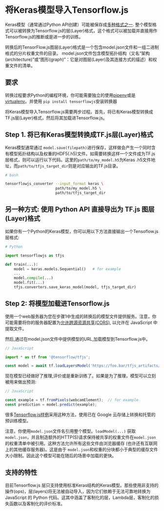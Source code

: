 # 将Keras模型导入Tensorflow.js

Keras模型（通常通过Python API创建）可能被保存成[多种格式之一](https://keras.io/getting-started/faq/#how-can-i-save-a-keras-model). 整个模型格式可以被转换为Tensorflow.js的层(Layer)格式，这个格式可以被加载并直接用作Tensorflow.js的推断或是进一步的训练。

转换后的TensorFlow.js图层(Layer)格式是一个包含model.json文件和一组二进制格式的分片权重文件的目录。 model.json文件包含模型拓扑结构（又名“架构(architecture)”或“图形(graph)”：它是对图层(Layer)及其连接方式的描述）和权重文件的清单。

## 要求

转换过程要求Python的编程环境，你可能需要独立的使用[pipenv](https://github.com/pypa/pipenv)或是[virtualenv](https://virtualenv.pypa.io)。并使用 `pip install tensorflowjs`安装转换器

将Keras模型导入Tensorflow.js需要两步过程。首先，将已有Keras模型转换成TF.js层(Layer)格式，然后将其加载进Tensorflow.js。

## Step 1. 将已有Keras模型转换成TF.js层(Layer)格式

Keras模型通常通过 `model.save(filepath)`进行保存，这样做会产生一个同时含有模型拓扑结构以及权重的HDF5(.h5)文件。如需要转换这样一个文件成为TF.js层格式，则可以运行以下代码。这里的`path/to/my_model.h5`为Keras .h5文件地址，而`path/to/tfjs_target_dir`则是对应输出的TF.js目录。

```sh
# bash

tensorflowjs_converter --input_format keras \
                       path/to/my_model.h5 \
                       path/to/tfjs_target_dir
```

## 另一种方式: 使用 Python API 直接导出为 TF.js 图层(Layer)格式

如果你有一个Python的Keras模型，你可以用以下方法直接输出一个Tensoflow.js层格式:


```py
# Python

import tensorflowjs as tfjs

def train(...):
    model = keras.models.Sequential()   # for example
    ...
    model.compile(...)
    model.fit(...)
    tfjs.converters.save_keras_model(model, tfjs_target_dir)
```

## Step 2: 将模型加载进Tensorflow.js

使用一个web服务器为您在步骤1中生成的转换后的模型文件提供服务。注意，你可能需要将你的服务器配置为[允许跨源资源共享(CORS)](https://enable-cors.org/), 以允许在 JavaScript 中提取文件。

然后,通过在model.json文件中提供模型的URL,加载模型到Tensorflow.js中。


```js
// JavaScript

import * as tf from '@tensorflow/tfjs';

const model = await tf.loadLayersModel('https://foo.bar/tfjs_artifacts/model.json');
```

现在模型已经做好了推理,评价或是重新训练了。如果是为了推理，模型可以立刻被用来做出预测:


```js
// JavaScript

const example = tf.fromPixels(webcamElement);  // for example
const prediction = model.predict(example);
```

很多[Tensorflow.js样例](https://github.com/tensorflow/tfjs-examples)采用这种方法，使用已在 Google 云存储上转换和托管的预训练模型。

注意，你使用`model.json`文件名引用整个模型。`loadModel(...)` 获取 `model.json`，并且制造额外的HTTP(S)请求保持被共享的权重文件在`model.json` 的权重清单中被引用。这种方法允许所有这些文件由浏览器缓存 (也许还有互联网上的其他缓存服务器)。这是由于 `model.json`和权重的分块都小于典型的缓存文件大小限制。因此这个模型可能在随后的场景中加载的更快。


## 支持的特性

目前Tensorflow.js 层只支持使用标准Keras结构的Keras模型。那些使用非支持的操作(ops)，层(layers)将无法被自动导入，因为它们依赖于无法可靠地转换为 JavaScript 的 Python 代码。这其中涵盖了客制化的层，Lambda层，客制化的损失函数以及客制化的评价标准。
